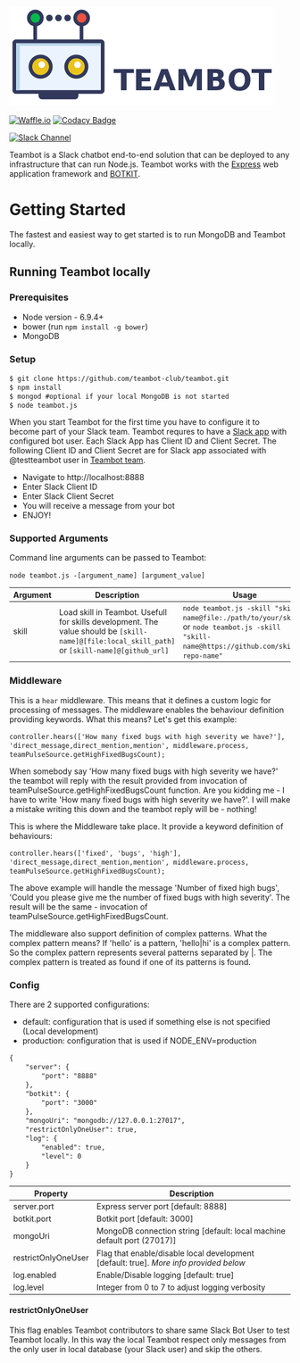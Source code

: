 ![TEAMBOT](portal/img/teambot-banner.png)

[![Waffle.io](https://img.shields.io/badge/project-board-green.svg)](http://waffle.io/teambot-club/teambot)
[![Codacy Badge](https://api.codacy.com/project/badge/Grade/5a7fccdd830b47eab4472b6f2fadb7e3)](https://www.codacy.com/app/theqaangel/teambot?utm_source=github.com&utm_medium=referral&utm_content=teambot-club/teambot&utm_campaign=badger)

[![Slack Channel](https://img.shields.io/badge/slack-channel-blue.svg)](https://teambotclub.slack.com/messages/general)

Teambot is a Slack chatbot end-to-end solution that can be deployed to any infrastructure that can run Node.js. 
Teambot works with the [Express](http://expressjs.com/) web application framework and [BOTKIT](https://www.npmjs.com/package/botkit#advanced-topics).

# Getting Started

The fastest and easiest way to get started is to run MongoDB and Teambot locally.

## Running Teambot locally

### Prerequisites

- Node version - 6.9.4+
- bower (run `npm install -g bower`)
- MongoDB

### Setup
 
```
$ git clone https://github.com/teambot-club/teambot.git
$ npm install
$ mongod #optional if your local MongoDB is not started
$ node teambot.js
```

When you start Teambot for the first time you have to configure it to become part of your Slack team. 
Teambot requres to have a [Slack app](https://api.slack.com/slack-apps) with configured bot user.
Each Slack App has Client ID and Client Secret. The following Client ID and Client Secret are for Slack app associated with @testteambot user in [Teambot team](https://teambotclub.slack.com/signup).

- Navigate to http://localhost:8888
- Enter Slack Client ID
- Enter Slack Client Secret
- You will receive a message from your bot 
- ENJOY!

### Supported Arguments

Command line arguments can be passed to Teambot:

`node teambot.js -[argument_name] [argument_value]`

Argument      | Description                                                                                                                                                     | Usage
--------------| -----------                                                                                                                                                     | ------------
skill         | Load skill in Teambot. Usefull for skills development. The value should be `[skill-name]@[file:local_skill_path]` or `[skill-name]@[github_url]`     | `node teambot.js -skill "skill-name@file:./path/to/your/skill"` or `node teambot.js -skill "skill-name@https://github.com/skill-repo-name"`


### Middleware

This is a `hear` middleware. This means that it defines a custom logic for processing of messages.
The middleware enables the behaviour definition providing keywords. What this means?
Let's get this example:

```
controller.hears(['How many fixed bugs with high severity we have?'], 'direct_message,direct_mention,mention', middleware.process, teamPulseSource.getHighFixedBugsCount);
```
When somebody say 'How many fixed bugs with high severity we have?' the teambot will reply with the result provided from invocation of teamPulseSource.getHighFixedBugsCount function. Are you kidding me - I have to write 'How many fixed bugs with high severity we have?'. I will make a mistake writing this down and the teambot reply will be - nothing!

This is where the Middleware take place. It provide a keyword definition of behaviours:
```
controller.hears(['fixed', 'bugs', 'high'], 'direct_message,direct_mention,mention', middleware.process, teamPulseSource.getHighFixedBugsCount);
```
The above example will handle the message 'Number of fixed high bugs', 'Could you please give me the number of fixed bugs with high severity'. The result will be the same - invocation of teamPulseSource.getHighFixedBugsCount.

The middleware also support definition of complex patterns. What the complex pattern means?
If 'hello' is a pattern, 'hello|hi' is a complex pattern. So the complex pattern represents several patterns separated by |. The complex pattern is treated as found if one of its patterns is found. 

### Config

There are 2 supported configurations:
- default: configuration that is used if something else is not specified (Local development)
- production: configuration that is used if NODE_ENV=production

```
{
    "server": {
        "port": "8888"
    },
    "botkit": {
        "port": "3000" 
    },
    "mongoUri": "mongodb://127.0.0.1:27017",
    "restrictOnlyOneUser": true,
    "log": {
        "enabled": true,
        "level": 0 
    }
}
```

Property            | Description                                                                                                             
--------------      | -----------                                                                                                             
server.port         | Express server port [default: 8888]
botkit.port         | Botkit port [default: 3000]
mongoUri            | MongoDB connection string [default: local machine default port (27017)]
restrictOnlyOneUser | Flag that enable/disable local development [default: true]. _More info provided below_
log.enabled         | Enable/Disable logging [default: true]
log.level           | Integer from 0 to 7 to adjust logging verbosity

#### restrictOnlyOneUser
This flag enables Teambot contributors to share same Slack Bot User to test Teambot locally. In this way the local Teambot respect only messages from the only user in local database (your Slack user) and skip the others.        

